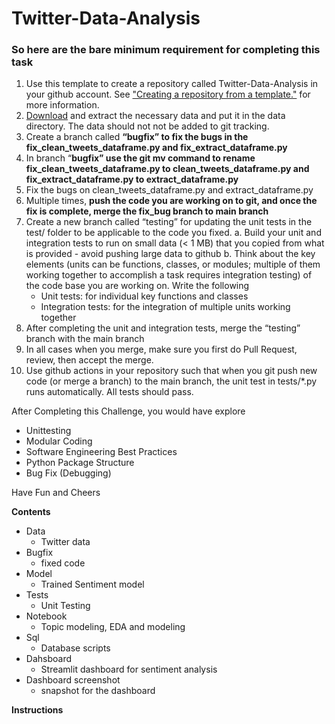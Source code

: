 # Twitter-Data-Analysis

### So here are the bare minimum requirement for completing this task

1. Use this template to create a repository called Twitter-Data-Analysis in your github account. See [&#34;Creating a repository from a template.&#34;](https://docs.github.com/en/articles/creating-a-repository-from-a-template) for more information.
2. [Download](https://drive.google.com/drive/folders/19G8dmehf9vU0u6VTKGV-yWsQOn3IvPsd) and extract the necessary data and put it in the data directory. The data should not not be added to git tracking.
3. Create a branch called **“bugfix” to fix the bugs in the fix_clean_tweets_dataframe.py and fix_extract_dataframe.py**
4. In branch “**bugfix” use the git mv command to rename fix_clean_tweets_dataframe.py to clean_tweets_dataframe.py and fix_extract_dataframe.py  to extract_dataframe.py**
5. Fix the bugs on clean_tweets_dataframe.py and extract_dataframe.py
6. Multiple times, **push the code you are working on to git, and once the fix is complete, merge the fix_bug branch to main branch**
7. Create a new branch called “testing” for updating the unit tests in the test/ folder to be applicable to the code you fixed.
   a. Build your unit and integration tests to run on small data (< 1 MB) that you copied from what is provided - avoid pushing large data to github
   b. Think about the key elements (units can be functions, classes, or modules; multiple of them working together to accomplish a task requires integration testing) of the code base you are working on. Write the following
   - Unit tests: for individual key functions and classes
   - Integration tests: for the integration of multiple units working together
8. After completing the unit and integration tests, merge  the “testing” branch with the main branch
9. In all cases when you merge, make sure you first do Pull Request, review, then accept the merge.
10. Use github actions in your repository such that when you git push new code (or merge a branch) to the main branch, the unit test in tests/*.py runs automatically. All tests should pass.

After Completing this Challenge, you would have explore

- Unittesting
- Modular Coding
- Software Engineering Best Practices
- Python Package Structure
- Bug Fix (Debugging)

Have Fun and Cheers

**Contents**

* Data
  * Twitter data
* Bugfix
  * fixed code
* Model
  * Trained Sentiment model
* Tests
  * Unit Testing
* Notebook
  * Topic modeling, EDA and modeling
* Sql
  * Database scripts
* Dahsboard
  * Streamlit dashboard for sentiment analysis
* Dashboard screenshot
  * snapshot for the dashboard

**Instructions**
